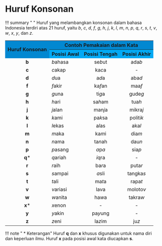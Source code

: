 # Huruf Konsonan

!!! summary " "
    Huruf yang melambangkan konsonan dalam bahasa Indonesia terdiri atas 21 huruf, yaitu *b*, *c*, *d*, *f*, *g*, *h*, *j*, *k*, *l*, *m*, *n*, *p*, *q*, *r*, *s*, *t*, *v*, *w*, *x*, *y*, dan *z*.

<table>
  <colgroup>
  <tr>
    <th rowspan="2" style="text-align:center;vertical-align:middle;font-weight:700; background:#0288D1;">Huruf Konsonan</th>
    <th colspan="3" style="text-align:center;font-weight:700;background:#0288D1;">Contoh Pemakaian dalam Kata</th>
  </tr>
  <tr>
    <th style="font-weight:700;background:#03A9F4;">Posisi Awal</th>
    <th style="font-weight:700;background:#03A9F4;">Posisi Tengah</th>
    <th style="font-weight:700;background:#03A9F4;">Posisi Akhir</th>
  </tr>
  <tr>
    <td style="text-align: center"><strong>b</strong></td>
    <td><em>b</em>ahasa</td>
    <td style="text-align: center">se<em>b</em>ut</td>
    <td style="text-align: center">ada<em>b</em></td>
  </tr>
  <tr>
    <td style="text-align: center"><strong>c</strong></td>
    <td><em>c</em>akap</td>
    <td style="text-align: center">ka<em>c</em>a</td>
    <td style="text-align: center">-</td>
  </tr>
  <tr>
    <td style="text-align: center"><strong>d</strong></td>
    <td><em>d</em>ua</td>
    <td style="text-align: center">a<em>d</em>a</td>
    <td style="text-align: center">aba<em>d</em></td>
  </tr>
  <tr>
    <td style="text-align: center"><strong>f</strong></td>
    <td><em>f</em>akir</td>
    <td style="text-align: center">ka<em>f</em>an</td>
    <td style="text-align: center">maa<em>f</em></td>
  </tr>
  <tr>
    <td style="text-align: center"><strong>g</strong></td>
    <td><em>g</em>una</td>
    <td style="text-align: center">ti<em>g</em>a</td>
    <td style="text-align: center">gude<em>g</em></td>
  </tr>
  <tr>
    <td style="text-align: center"><strong>h</strong></td>
    <td><em>h</em>ari</td>
    <td style="text-align: center">sa<em>h</em>am</td>
    <td style="text-align: center">tua<em>h</em></td>
  </tr>
  <tr>
    <td style="text-align: center"><strong>j</strong></td>
    <td><em>j</em>alan</td>
    <td style="text-align: center">man<em>j</em>a</td>
    <td style="text-align: center">mikra<em>j</em></td>
  </tr>
  <tr>
    <td style="text-align: center"><strong>k</strong></td>
    <td><em>k</em>ami</td>
    <td style="text-align: center">pa<em>k</em>sa</td>
    <td style="text-align: center">politi<em>k</em></td>
  </tr>
  <tr>
    <td style="text-align: center"><strong>l</strong></td>
    <td><em>l</em>ekas</td>
    <td style="text-align: center">a<em>l</em>as</td>
    <td style="text-align: center">aka<em>l</em></td>
  </tr>
  <tr>
    <td style="text-align: center"><strong>m</strong></td>
    <td><em>m</em>aka</td>
    <td style="text-align: center">ka<em>m</em>i</td>
    <td style="text-align: center">dia<em>m</em></td>
  </tr>
  <tr>
    <td style="text-align: center"><strong>n</strong></td>
    <td><em>n</em>ama</td>
    <td style="text-align: center">ta<em>n</em>ah</td>
    <td style="text-align: center">dau<em>n</em></td>
  </tr>
  <tr>
    <td style="text-align: center"><strong>p</strong></td>
    <td><em>p</em>asang</td>
    <td style="text-align: center"><em>a</em>p<em>a</em></td>
    <td style="text-align: center">sia<em>p</em></td>
  </tr>
  <tr>
    <td style="text-align: center"><strong>q</strong>*</td>
    <td><em>q</em>ariah</td>
    <td style="text-align: center"><em>i</em>qra</td>
    <td style="text-align: center">-</td>
  </tr>
  <tr>
    <td style="text-align: center"><strong>r</strong></td>
    <td><em>r</em>aih</td>
    <td style="text-align: center">ba<em>r</em>a</td>
    <td style="text-align: center">puta<em>r</em></td>
  </tr>
  <tr>
    <td style="text-align: center"><strong>s</strong></td>
    <td><em>s</em>ampai</td>
    <td style="text-align: center"><em>a</em>sli</td>
    <td style="text-align: center">tangka<em>s</em></td>
  </tr>
  <tr>
    <td style="text-align: center"><strong>t</strong></td>
    <td><em>t</em>ali</td>
    <td style="text-align: center">ma<em>t</em>a</td>
    <td style="text-align: center">rapa<em>t</em></td>
  </tr>
  <tr>
    <td style="text-align: center"><strong>v</strong></td>
    <td><em>v</em>ariasi</td>
    <td style="text-align: center">la<em>v</em>a</td>
    <td style="text-align: center">moloto<em>v</em></td>
  </tr>
  <tr>
    <td style="text-align: center"><strong>w</strong></td>
    <td><em>w</em>anita</td>
    <td style="text-align: center">ha<em>w</em>a</td>
    <td style="text-align: center">takra<em>w</em></td>
  </tr>
  <tr>
    <td style="text-align: center"><strong>x</strong>*</td>
    <td><em>x</em>enon</td>
    <td style="text-align: center">-</td>
    <td style="text-align: center">-</td>
  </tr>
  <tr>
    <td style="text-align: center"><strong>y</strong></td>
    <td><em>y</em>akin</td>
    <td style="text-align: center">pa<em>y</em>ung</td>
    <td style="text-align: center">-</td>
  </tr>
  <tr>
    <td style="text-align: center"><strong>z</strong></td>
    <td><em>z</em>eni</td>
    <td style="text-align: center">la<em>z</em>im</td>
    <td style="text-align: center">ju<em>z</em></td>
  </tr>

</table>

!!! note " * Keterangan"
    Huruf <span class="penanda">**q**</span> dan <span class="penanda">**x**</span> khusus digunakan untuk nama diri dan keperluan ilmu. Huruf <span class="penanda">**x**</span> pada posisi awal kata diucapkan <span class="petanda">**s**</span>.



